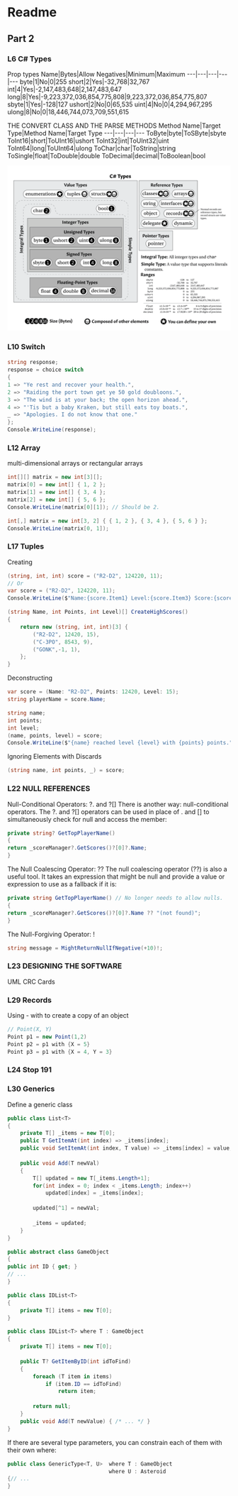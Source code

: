 # Readme 

## Part 2 

### L6 C# Types
Prop types
Name|Bytes|Allow Negatives|Minimum|Maximum
---|---|---|---|---
byte|1|No|0|255
short|2|Yes|-32,768|32,767
int|4|Yes|-2,147,483,648|2,147,483,647
long|8|Yes|-9,223,372,036,854,775,808|9,223,372,036,854,775,807
sbyte|1|Yes|-128|127
ushort|2|No|0|65,535
uint|4|No|0|4,294,967,295
ulong|8|No|0|18,446,744,073,709,551,615

THE CONVERT CLASS AND THE PARSE METHODS
Method Name|Target Type|Method Name|Target Type
---|---|---|---
ToByte|byte|ToSByte|sbyte
ToInt16|short|ToUInt16|ushort
ToInt32|int|ToUInt32|uint
ToInt64|long|ToUInt64|ulong
ToChar|char|ToString|string
ToSingle|float|ToDouble|double
ToDecimal|decimal|ToBoolean|bool

![Type Conversion](./Images/Types.png)

### L10 Switch
```c#
string response;
response = choice switch
{
1 => "Ye rest and recover your health.",
2 => "Raiding the port town get ye 50 gold doubloons.",
3 => "The wind is at your back; the open horizon ahead.",
4 => "'Tis but a baby Kraken, but still eats toy boats.",
_ => "Apologies. I do not know that one."
};
Console.WriteLine(response);
```
### L12 Array
multi-dimensional arrays or rectangular arrays
```c#
int[][] matrix = new int[3][];
matrix[0] = new int[] { 1, 2 };
matrix[1] = new int[] { 3, 4 };
matrix[2] = new int[] { 5, 6 };
Console.WriteLine(matrix[0][1]); // Should be 2.
```

```c#
int[,] matrix = new int[3, 2] { { 1, 2 }, { 3, 4 }, { 5, 6 } };
Console.WriteLine(matrix[0, 1]);
```

### L17 Tuples
Creating 
```c#
(string, int, int) score = ("R2-D2", 124220, 11);
// Or
var score = ("R2-D2", 124220, 11);
Console.WriteLine($"Name:{score.Item1} Level:{score.Item3} Score:{score.Item2}");
```

```c#
(string Name, int Points, int Level)[] CreateHighScores()
{
    return new (string, int, int)[3] {
        ("R2-D2", 12420, 15),
        ("C-3PO", 8543, 9),
        ("GONK",-1, 1),
    };
}
```
Deconstructing
```c#
var score = (Name: "R2-D2", Points: 12420, Level: 15);
string playerName = score.Name;
```

```c#
string name;
int points;
int level;
(name, points, level) = score;
Console.WriteLine($"{name} reached level {level} with {points} points.");
```
Ignoring Elements with Discards
```c#
(string name, int points, _) = score;
```

### L22 NULL REFERENCES 

Null-Conditional Operators: ?. and ?[]
There is another way: null-conditional operators. The ?. and ?[] operators can be used in
place of . and [] to simultaneously check for null and access the member:

```c#
private string? GetTopPlayerName()
{
return _scoreManager?.GetScores()?[0]?.Name;
}
```

The Null Coalescing Operator: ??
The null coalescing operator (??) is also a useful tool. It takes an expression that might be null
and provide a value or expression to use as a fallback if it is:
```c#
private string GetTopPlayerName() // No longer needs to allow nulls.
{
return _scoreManager?.GetScores()?[0]?.Name ?? "(not found)";
}
```

The Null-Forgiving Operator: !
```c#
string message = MightReturnNullIfNegative(+10)!;
```

### L23 DESIGNING THE SOFTWARE
UML
CRC Cards

### L29 Records
Using - with to create a copy of an object
```c#
// Point(X, Y)
Point p1 = new Point(1,2)
Point p2 = p1 with {X = 5}
Point p3 = p1 with {X = 4, Y = 3}
```

### L24 Stop 191

### L30 Generics
Define a generic class
```c#
public class List<T>
{
    private T[] _items = new T[0];
    public T GetItemAt(int index) => _items[index];
    public void SetItemAt(int index, T value) => _items[index] = value;

    public void Add(T newVal)
    {
        T[] updated = new T[_items.Length+1];
        for(int index = 0; index < _items.Length; index++)
            updated[index] = _items[index];
        
        updated[^1] = newVal;

        _items = updated;
    }
}
```

```c#
public abstract class GameObject
{
public int ID { get; }
// ...
}
```
```c#
public class IDList<T> 
{
    private T[] items = new T[0];
}
```
```c#
public class IDList<T> where T : GameObject
{
    private T[] items = new T[0];

    public T? GetItemByID(int idToFind)
    {
        foreach (T item in items)
            if (item.ID == idToFind)
                return item;
        
        return null;
    }
    public void Add(T newValue) { /* ... */ }
}
```
If there are several type parameters, you can constrain each of them with their own where:
```c#
public class GenericType<T, U>  where T : GameObject
                                where U : Asteroid
{// ...
}
```